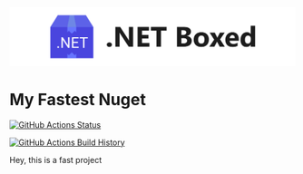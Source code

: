 ![Banner](Images/Banner.png)

# My Fastest Nuget

[![GitHub Actions Status](https://github.com/ferarias/FastestNuGet/workflows/Build/badge.svg?branch=main)](https://github.com/ferarias/FastestNuGet/actions)

[![GitHub Actions Build History](https://buildstats.info/github/chart/ferarias/FastestNuGet?branch=main&includeBuildsFromPullRequest=false)](https://github.com/ferarias/FastestNuGet/actions)


Hey, this is a fast project

